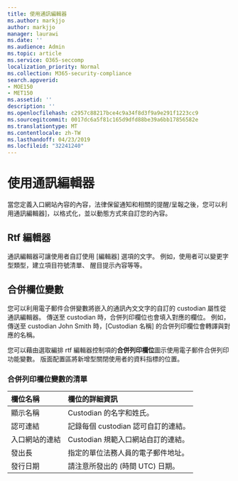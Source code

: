 ```yaml
---
title: 使用通訊編輯器
ms.author: markjjo
author: markjjo
manager: laurawi
ms.date: ''
ms.audience: Admin
ms.topic: article
ms.service: O365-seccomp
localization_priority: Normal
ms.collection: M365-security-compliance
search.appverid:
- MOE150
- MET150
ms.assetid: ''
description: ''
ms.openlocfilehash: c2957c88217bce4c9a34f8d3f9a9e291f1223cc9
ms.sourcegitcommit: 0017dc6a5f81c165d9dfd88be39a6bb17856582e
ms.translationtype: MT
ms.contentlocale: zh-TW
ms.lasthandoff: 04/23/2019
ms.locfileid: "32241240"
---
```

# <a name="use-the-communications-editor"></a>使用通訊編輯器

當您定義入口網站內容的內容，法律保留通知和相關的提醒/呈報之後，您可以利用通訊編輯器]，以格式化，並以動態方式來自訂您的內容。

## <a name="rich-text-editor"></a>Rtf 編輯器 

通訊編輯器可讓使用者自訂使用 [編輯器] 選項的文字。 例如，使用者可以變更字型類型，建立項目符號清單、 醒目提示內容等等。 

## <a name="merge-field-variables"></a>合併欄位變數

您可以利用電子郵件合併變數將嵌入的通訊內文文字的自訂的 custodian 屬性從通訊編輯器。 傳送至 custodian 時，合併列印欄位也會填入對應的欄位。 例如，傳送至 custodian John Smith 時，[Custodian 名稱] 的合併列印欄位會轉譯與對應的名稱。 

您可以藉由選取編排 rtf 編輯器控制項的**合併列印欄位**圖示使用電子郵件合併列印功能變數。 版面配置區將新增型關閉使用者的資料指標的位置。 

### <a name="list-of-merge-field-variables"></a>合併列印欄位變數的清單

| 欄位名稱                  | 欄位的詳細資訊 | 
| :------------------- | :------------------- |
| 顯示名稱  | Custodian 的名字和姓氏。 | 
| 認可連結 | 記錄每個 custodian 認可自訂的連結。|                 |
| 入口網站的連結     | Custodian 規範入口網站自訂的連結。|                |
| 發出長                   | 指定的單位法務人員的電子郵件地址。|                   |
| 發行日期                   | 請注意所發出的 (時間 UTC) 日期。              |